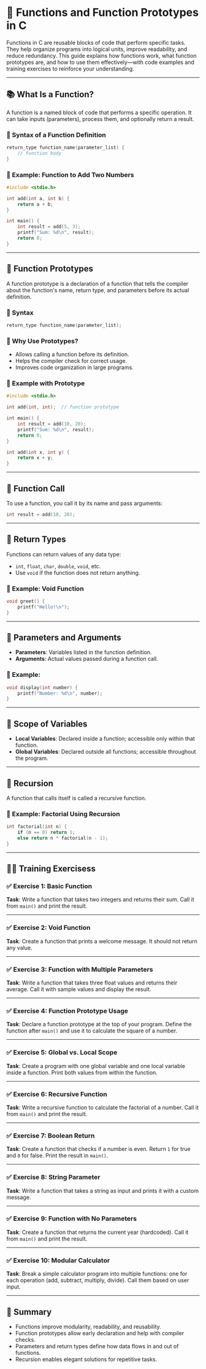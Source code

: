 # 🧩 Functions and Function Prototypes in C

Functions in C are reusable blocks of code that perform specific tasks. They help organize programs into logical units, improve readability, and reduce redundancy. This guide explains how functions work, what function prototypes are, and how to use them effectively—with code examples and training exercises to reinforce your understanding.

---

## 📚 What Is a Function?

A function is a named block of code that performs a specific operation. It can take inputs (parameters), process them, and optionally return a result.

### 🔹 Syntax of a Function Definition
```c
return_type function_name(parameter_list) {
    // function body
}
```

### 🔹 Example: Function to Add Two Numbers
```c
#include <stdio.h>

int add(int a, int b) {
    return a + b;
}

int main() {
    int result = add(5, 3);
    printf("Sum: %d\n", result);
    return 0;
}
```

---

## 🧾 Function Prototypes

A function prototype is a declaration of a function that tells the compiler about the function's name, return type, and parameters before its actual definition.

### 🔹 Syntax
```c
return_type function_name(parameter_list);
```

### 🔹 Why Use Prototypes?
- Allows calling a function before its definition.
- Helps the compiler check for correct usage.
- Improves code organization in large programs.

### 🔹 Example with Prototype
```c
#include <stdio.h>

int add(int, int);  // function prototype

int main() {
    int result = add(10, 20);
    printf("Sum: %d\n", result);
    return 0;
}

int add(int x, int y) {
    return x + y;
}
```

---

## 🔄 Function Call

To use a function, you call it by its name and pass arguments:
```c
int result = add(10, 20);
```

---

## 🧠 Return Types

Functions can return values of any data type:
- `int`, `float`, `char`, `double`, `void`, etc.
- Use `void` if the function does not return anything.

### 🔹 Example: Void Function
```c
void greet() {
    printf("Hello!\n");
}
```

---

## 🧮 Parameters and Arguments

- **Parameters**: Variables listed in the function definition.
- **Arguments**: Actual values passed during a function call.

### 🔹 Example:
```c
void display(int number) {
    printf("Number: %d\n", number);
}
```

---

## 🔁 Scope of Variables

- **Local Variables**: Declared inside a function; accessible only within that function.
- **Global Variables**: Declared outside all functions; accessible throughout the program.

---

## 🔄 Recursion

A function that calls itself is called a recursive function.

### 🔹 Example: Factorial Using Recursion
```c
int factorial(int n) {
    if (n == 0) return 1;
    else return n * factorial(n - 1);
}
```

---

## 🧑‍💻 Training Exercisess

### ✅ Exercise 1: Basic Function
**Task**: Write a function that takes two integers and returns their sum. Call it from `main()` and print the result.

---

### ✅ Exercise 2: Void Function
**Task**: Create a function that prints a welcome message. It should not return any value.

---

### ✅ Exercise 3: Function with Multiple Parameters
**Task**: Write a function that takes three float values and returns their average. Call it with sample values and display the result.

---

### ✅ Exercise 4: Function Prototype Usage
**Task**: Declare a function prototype at the top of your program. Define the function after `main()` and use it to calculate the square of a number.

---

### ✅ Exercise 5: Global vs. Local Scope
**Task**: Create a program with one global variable and one local variable inside a function. Print both values from within the function.

---

### ✅ Exercise 6: Recursive Function
**Task**: Write a recursive function to calculate the factorial of a number. Call it from `main()` and print the result.

---

### ✅ Exercise 7: Boolean Return
**Task**: Create a function that checks if a number is even. Return `1` for true and `0` for false. Print the result in `main()`.

---

### ✅ Exercise 8: String Parameter
**Task**: Write a function that takes a string as input and prints it with a custom message.

---

### ✅ Exercise 9: Function with No Parameters
**Task**: Create a function that returns the current year (hardcoded). Call it from `main()` and print the result.

---

### ✅ Exercise 10: Modular Calculator
**Task**: Break a simple calculator program into multiple functions: one for each operation (add, subtract, multiply, divide). Call them based on user input.

---

## 🧭 Summary

- Functions improve modularity, readability, and reusability.
- Function prototypes allow early declaration and help with compiler checks.
- Parameters and return types define how data flows in and out of functions.
- Recursion enables elegant solutions for repetitive tasks.

